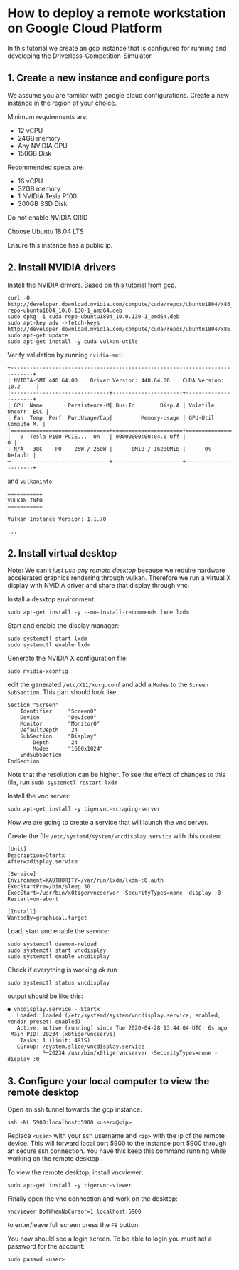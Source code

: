 # How to deploy a remote workstation on Google Cloud Platform

In this tutorial we create an gcp instance that is configured for running and developing the Driverless-Competition-Simulator. 

## 1. Create a new instance and configure ports

We assume you are familiar with google cloud configurations.
Create a new instance in the region of your choice.

Minimum requirements are:
* 12 vCPU
* 24GB memory
* Any NVIDIA GPU
* 150GB Disk

Recommended specs are:
* 16 vCPU
* 32GB memory
* 1 NVIDIA Tesla P100
* 300GB SSD Disk

Do not enable NVIDIA GRID

Choose Ubuntu 18.04 LTS

Ensure this instance has a public ip.

## 2. Install NVIDIA drivers
Install the NVIDIA drivers. Based on [this tutorial from gcp](https://cloud.google.com/compute/docs/gpus/install-drivers-gpu#ubuntu-driver-steps).
```
curl -O http://developer.download.nvidia.com/compute/cuda/repos/ubuntu1804/x86_64/cuda-repo-ubuntu1804_10.0.130-1_amd64.deb
sudo dpkg -i cuda-repo-ubuntu1804_10.0.130-1_amd64.deb
sudo apt-key adv --fetch-keys http://developer.download.nvidia.com/compute/cuda/repos/ubuntu1804/x86_64/7fa2af80.pub
sudo apt-get update
sudo apt-get install -y cuda vulkan-utils
```
Verify validation by running `nvidia-smi`:
```
+-----------------------------------------------------------------------------+
| NVIDIA-SMI 440.64.00    Driver Version: 440.64.00    CUDA Version: 10.2     |
|-------------------------------+----------------------+----------------------+
| GPU  Name        Persistence-M| Bus-Id        Disp.A | Volatile Uncorr. ECC |
| Fan  Temp  Perf  Pwr:Usage/Cap|         Memory-Usage | GPU-Util  Compute M. |
|===============================+======================+======================|
|   0  Tesla P100-PCIE...  On   | 00000000:00:04.0 Off |                    0 |
| N/A   38C    P0    26W / 250W |      0MiB / 16280MiB |      0%      Default |
+-------------------------------+----------------------+----------------------+
```
and `vulkaninfo`:
```
===========
VULKAN INFO
===========

Vulkan Instance Version: 1.1.70

...
```


## 2. Install virtual desktop
Note: We can't _just use any remote desktop_ because we require hardware accelerated graphics rendering through vulkan.
Therefore we run a virtual X display with NVIDIA driver and share that display through vnc.  
 
Install a desktop environment:
```
sudo apt-get install -y --no-install-recommends lxde lxdm
```

Start and enable the display manager:
```
sudo systemctl start lxdm
sudo systemctl enable lxdm
```

Generate the NVIDIA X configuration file:
```
sudo nvidia-xconfig
```

edit the generated `/etc/X11/xorg.conf` and add a `Modes` to the `Screen` `SubSection`. This part should look like:
```
Section "Screen"
    Identifier     "Screen0"
    Device         "Device0"
    Monitor        "Monitor0"
    DefaultDepth    24
    SubSection     "Display"
        Depth       24 
        Modes      "1600x1024"
    EndSubSection
EndSection

```
Note that the resolution can be higher. To see the effect of changes to this file, run `sudo systemctl restart lxdm`

Install the vnc server:

```
sudo apt-get install -y tigervnc-scraping-server
```

Now we are going to create a service that will launch the vnc server.

Create the file `/etc/systemd/system/vncdisplay.service` with this content:
```
[Unit]
Description=Startx
After=xdisplay.service

[Service]
Environment=XAUTHORITY=/var/run/lxdm/lxdm-:0.auth
ExecStartPre=/bin/sleep 30
ExecStart=/usr/bin/x0tigervncserver -SecurityTypes=none -display :0
Restart=on-abort

[Install]
WantedBy=graphical.target
```

Load, start and enable the service:
```
sudo systemctl daemon-reload
sudo systemctl start vncdisplay
sudo systemctl enable vncdisplay
```

Check if everything is working ok run 
```
sudo systemctl status vncdisplay
```
output should be like this:
```
● vncdisplay.service - Startx
   Loaded: loaded (/etc/systemd/system/vncdisplay.service; enabled; vendor preset: enabled)
   Active: active (running) since Tue 2020-04-28 13:44:04 UTC; 6s ago
 Main PID: 20234 (x0tigervncserve)
    Tasks: 1 (limit: 4915)
   CGroup: /system.slice/vncdisplay.service
           └─20234 /usr/bin/x0tigervncserver -SecurityTypes=none -display :0
```

## 3. Configure your local computer to view the remote desktop

Open an ssh tunnel towards the gcp instance:
```
ssh -NL 5900:localhost:5900 <user>@<ip>
```
Replace `<user>` with your ssh username and `<ip>` with the ip of the remote device.
This will forward local port 5900 to the instance port 5900 through an secure ssh connection.
You have this keep this command running while working on the remote desktop.  
 
To view the remote desktop, install vncviewer:
```
sudo apt-get install -y tigervnc-viewer
```

Finally open the vnc connection and work on the desktop:
```
vncviewer DotWhenNoCursor=1 localhost:5900
```
to enter/leave full screen press the `F8` button. 

You now should see a login screen.
To be able to login you must set a password for the account:
```
sudo passwd <user>
``` 
